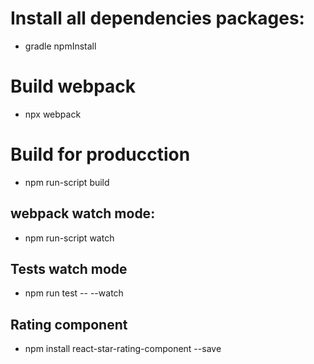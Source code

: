 # Install all dependencies packages:
* gradle npmInstall

# Build webpack
* npx webpack

# Build for producction
* npm run-script build

## webpack watch mode:
* npm run-script watch

## Tests watch mode
* npm run test -- --watch

## Rating component
* npm install react-star-rating-component --save
